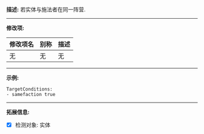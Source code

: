 **描述:** 若实体与施法者在同一阵营.

---

**修改项:**

| 修改项名  | 别称           | 描述                      |
| --------- | -------------- | ------------------------- |
| 无 | 无 | 无 |

---

**示例:**

```
TargetConditions:
- samefaction true
```

---

**拓展信息:**

- [x] 检测对象: 实体